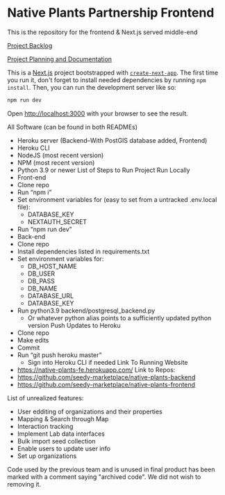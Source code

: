 # Native Plants Partnership Frontend

This is the repository for the frontend & Next.js served middle-end

[Project Backlog](https://github.com/orgs/seedy-marketplace/projects/1/views/1)

[Project Planning and Documentation](https://drive.google.com/drive/folders/1ivcA0_8ouJqmQ-Y3_hFjtCpC_T124ceZ?usp=share_link)

This is a [Next.js](https://nextjs.org/) project bootstrapped with [`create-next-app`](https://github.com/vercel/next.js/tree/canary/packages/create-next-app).  The first time you run it, don't forget to install needed dependencies by running `npm install`.  Then, you can run the development server like so:
```bash
npm run dev
```
Open [http://localhost:3000](http://localhost:3000) with your browser to see the result.


All Software (can be found in both READMEs)
* Heroku server (Backend–With PostGIS database added, Frontend)
* Heroku CLI
* NodeJS (most recent version)
* NPM (most recent version)
* Python 3.9 or newer
List of Steps to Run Project
Run Locally
* Front-end
* Clone repo
* Run “npm i”
* Set environment variables for (easy to set from a untracked .env.local file):
   * DATABASE_KEY
   * NEXTAUTH_SECRET
* Run “npm run dev”
* Back-end
* Clone repo
* Install dependencies listed in requirements.txt
* Set environment variables for:
   * DB_HOST_NAME
   * DB_USER
   * DB_PASS
   * DB_NAME
   * DATABASE_URL
   * DATABASE_KEY
* Run python3.9 backend/postgresql_backend.py
   * Or whatever python alias points to a sufficiently updated python version
Push Updates to Heroku
* Clone repo
* Make edits
* Commit
* Run “git push heroku master”
   * Sign into Heroku CLI if needed
Link To Running Website
* https://native-plants-fe.herokuapp.com/
Link to Repos:
* https://github.com/seedy-marketplace/native-plants-backend
* https://github.com/seedy-marketplace/native-plants-frontend

List of unrealized features:
* User edditing of organizations and their properties
* Mapping & Search through Map
* Interaction tracking
* Implement Lab data interfaces
* Bulk import seed collection
* Enable users to update user info
* Set up organizations

Code used by the previous team and is unused in final product has been marked with a comment saying "archived code". We did not wish to removing it. 
